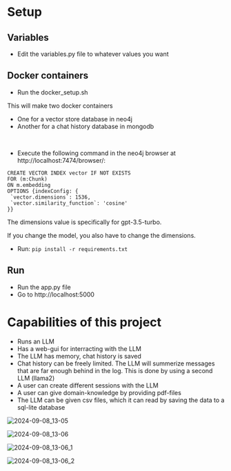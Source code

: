 # Setup 

## Variables
- Edit the variables.py file to whatever values you want


## Docker containers
- Run the docker_setup.sh

This will make two docker containers
- One for a vector store database in neo4j
- Another for a chat history database in mongodb

<br />

- Execute the following command in the neo4j browser at http://localhost:7474/browser/:
```
CREATE VECTOR INDEX vector IF NOT EXISTS
FOR (m:Chunk)
ON m.embedding
OPTIONS {indexConfig: {
 `vector.dimensions`: 1536,
 `vector.similarity_function`: 'cosine'
}}
```
The dimensions value is specifically for gpt-3.5-turbo.

If you change the model, you also have to change the dimensions.

- Run: `pip install -r requirements.txt`



## Run
- Run the app.py file
- Go to http://localhost:5000



# Capabilities of this project
- Runs an LLM
- Has a web-gui for interracting with the LLM
- The LLM has memory, chat history is saved
- Chat history can be freely limited. The LLM will summerize messages that are far enough behind in the log. This is done by using a second LLM (llama2)
- A user can create different sessions with the LLM
- A user can give domain-knowledge by providing pdf-files
- The LLM can be given csv files, which it can read by saving the data to a sql-lite database

![2024-09-08_13-05](https://github.com/user-attachments/assets/5c1a2889-c61b-469f-a86b-03f344a3df75)

![2024-09-08_13-06](https://github.com/user-attachments/assets/950d2598-e1d1-4e91-b011-fd9792a02dae)

![2024-09-08_13-06_1](https://github.com/user-attachments/assets/d15a9b97-3915-4828-bdea-5bb54333454b)

![2024-09-08_13-06_2](https://github.com/user-attachments/assets/c650368c-2a7b-404c-a11d-9df17193cea1)











